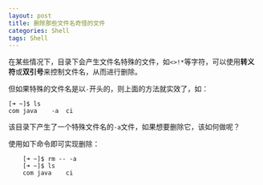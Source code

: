 ```yaml
---
layout: post
title: 删除那些文件名奇怪的文件
categories: Shell
tags: Shell
---
```


在某些情况下，目录下会产生文件名特殊的文件，如`<>!*`等字符，可以使用**转义符**或**双引号**来控制文件名，从而进行删除。

但如果特殊的文件名是以`-`开头的，则上面的方法就实效了，如：

    [➜ ~]$ ls
    com	java	-a	ci
    
该目录下产生了一个特殊文件名的`-a`文件，如果想要删除它，该如何做呢？

<!--more-->

使用如下命令即可实现删除：

        [➜ ~]$ rm -- -a
        [➜ ~]$ ls
        com	java	ci
